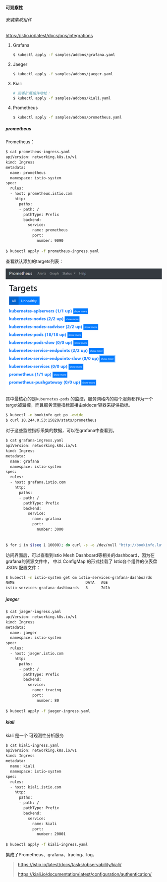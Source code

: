 #### 可观察性

###### 安装集成组件

https://istio.io/latest/docs/ops/integrations

1. Grafana

   ```bash
   $ kubectl apply -f samples/addons/grafana.yaml
   ```

2. Jaeger

   ```bash
   $ kubectl apply -f samples/addons/jaeger.yaml
   ```

3. Kiali  

   ```bash
   # 完善扩展组件地址：
   $ kubectl apply -f samples/addons/kiali.yaml
   ```

4. Prometheus

   ```bash
   $ kubectl apply -f samples/addons/prometheus.yaml
   ```



##### prometheus

Prometheus：

```bash
$ cat prometheus-ingress.yaml
apiVersion: networking.k8s.io/v1
kind: Ingress
metadata:
  name: prometheus
  namespace: istio-system
spec:
  rules:
  - host: prometheus.istio.com
    http:
      paths:
      - path: /
        pathType: Prefix
        backend:
          service: 
            name: prometheus
            port:
              number: 9090

$ kubectl apply -f prometheus-ingress.yaml
```

查看默认添加的targets列表：

![](images\prometheus-targets.jpg)

其中最核心的是`kubernetes-pods` 的监控，服务网格内的每个服务都作为一个target被监控，而且服务流量指标直接由sidecar容器来提供指标。

```bash
$ kubectl -n bookinfo get po -owide
$ curl 10.244.0.53:15020/stats/prometheus
```



对于这些监控指标采集的数据，可以在grafana中查看到。

```bash
$ cat grafana-ingress.yaml
apiVersion: networking.k8s.io/v1
kind: Ingress
metadata:
  name: grafana
  namespace: istio-system
spec:
  rules:
  - host: grafana.istio.com
    http:
      paths:
      - path: /
        pathType: Prefix
        backend:
          service: 
            name: grafana
            port:
              number: 3000


$ for i in $(seq 1 10000); do curl -s -o /dev/null "http://bookinfo.luffy.com/productpage"; done
```

访问界面后，可以查看到Istio Mesh Dashboard等相关的dashboard，因为在grafana的资源文件中， 中以 ConfigMap 的形式挂载了 Istio各个组件的仪表盘 JSON 配置文件： 

```bash
$ kubectl -n istio-system get cm istio-services-grafana-dashboards
NAME                                DATA   AGE
istio-services-grafana-dashboards   3      7d1h
```

##### jaeger

```bash
$ cat jaeger-ingress.yaml
apiVersion: networking.k8s.io/v1
kind: Ingress
metadata:
  name: jaeger
  namespace: istio-system
spec:
  rules:
  - host: jaeger.istio.com
    http:
      paths:
      - path: /
        pathType: Prefix
        backend:
          service: 
            name: tracing
            port:
              number: 80
  
$ kubectl apply -f jaeger-ingress.yaml
```



##### kiali

kiali 是一个 可观测性分析服务

```bash
$ cat kiali-ingress.yaml
apiVersion: networking.k8s.io/v1
kind: Ingress
metadata:
  name: kiali
  namespace: istio-system
spec:
  rules:
  - host: kiali.istio.com
    http:
      paths:
      - path: /
        pathType: Prefix
        backend:
          service: 
            name: kiali
            port:
              number: 20001

$ kubectl apply -f kiali-ingress.yaml
```

集成了Prometheus、grafana、tracing、log、

> https://istio.io/latest/docs/tasks/observability/kiali/
>
> https://kiali.io/documentation/latest/configuration/authentication/


